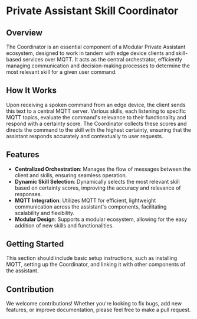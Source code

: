 # Private Assistant Skill Coordinator

## Overview

The Coordinator is an essential component of a Modular Private Assistant ecosystem, designed to work in tandem with edge device clients and skill-based services over MQTT. It acts as the central orchestrator, efficiently managing communication and decision-making processes to determine the most relevant skill for a given user command.

## How It Works

Upon receiving a spoken command from an edge device, the client sends this text to a central MQTT server. Various skills, each listening to specific MQTT topics, evaluate the command's relevance to their functionality and respond with a certainty score. The Coordinator collects these scores and directs the command to the skill with the highest certainty, ensuring that the assistant responds accurately and contextually to user requests.

## Features

- **Centralized Orchestration**: Manages the flow of messages between the client and skills, ensuring seamless operation.
- **Dynamic Skill Selection**: Dynamically selects the most relevant skill based on certainty scores, improving the accuracy and relevance of responses.
- **MQTT Integration**: Utilizes MQTT for efficient, lightweight communication across the assistant's components, facilitating scalability and flexibility.
- **Modular Design**: Supports a modular ecosystem, allowing for the easy addition of new skills and functionalities.

## Getting Started

This section should include basic setup instructions, such as installing MQTT, setting up the Coordinator, and linking it with other components of the assistant.

## Contribution

We welcome contributions! Whether you're looking to fix bugs, add new features, or improve documentation, please feel free to make a pull request.
